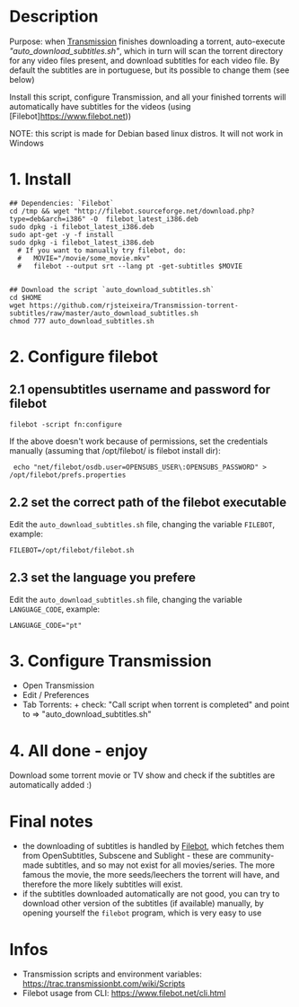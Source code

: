 # Description
Purpose: when [Transmission](http://www.transmissionbt.com/) finishes downloading a torrent, auto-execute *"auto_download_subtitles.sh"*, which in turn will scan the torrent directory for any video files present, and download subtitles for each video file. 
By default the subtitles are in portuguese, but its possible to change them (see below)  

Install this script, configure Transmission, and all your finished torrents will automatically have subtitles for the videos (using [Filebot]https://www.filebot.net))  

NOTE: this script is made for Debian based linux distros. It will not work in Windows

# 1. Install 
```
## Dependencies: `Filebot`
cd /tmp && wget "http://filebot.sourceforge.net/download.php?type=deb&arch=i386" -O  filebot_latest_i386.deb
sudo dpkg -i filebot_latest_i386.deb
sudo apt-get -y -f install 
sudo dpkg -i filebot_latest_i386.deb
  # If you want to manually try filebot, do:
  #   MOVIE="/movie/some_movie.mkv"
  #   filebot --output srt --lang pt -get-subtitles $MOVIE

  
## Download the script `auto_download_subtitles.sh` 
cd $HOME
wget https://github.com/rjsteixeira/Transmission-torrent-subtitles/raw/master/auto_download_subtitles.sh 
chmod 777 auto_download_subtitles.sh
```

# 2. Configure filebot 

## 2.1 opensubtitles username and password for filebot
```
filebot -script fn:configure
```

If the above doesn't work because of permissions, set the credentials manually (assuming that /opt/filebot/ is filebot install dir):
```
 echo "net/filebot/osdb.user=OPENSUBS_USER\:OPENSUBS_PASSWORD" > /opt/filebot/prefs.properties
```

## 2.2 set the correct path of the filebot executable
Edit the `auto_download_subtitles.sh` file, changing the variable `FILEBOT`, example:
```
FILEBOT=/opt/filebot/filebot.sh
```

## 2.3 set the language you prefere
Edit the `auto_download_subtitles.sh` file, changing the variable `LANGUAGE_CODE`, example:
```
LANGUAGE_CODE="pt"
```

# 3. Configure Transmission
   - Open Transmission 
   - Edit / Preferences
   - Tab Torrents:
    + check: "Call script when torrent is completed" and point to => "auto_download_subtitles.sh"


# 4. All done - enjoy
  Download some torrent movie or TV show and check if the subtitles are automatically added :)

# Final notes
  + the downloading of subtitles is handled by [Filebot](http://filebot.sourceforge.net/), which fetches them from OpenSubtitles, Subscene and Sublight - these are community-made subtitles, and so may not exist for all movies/series. The more famous the movie, the more seeds/leechers the torrent will have, and therefore the more likely subtitles will exist.
  + if the subtitles downloaded automatically are not good, you can try to download other version of the subtitles (if available) manually, by opening yourself the `filebot` program, which is very easy to use

# Infos
  - Transmission scripts and environment variables: https://trac.transmissionbt.com/wiki/Scripts
  - Filebot usage from CLI: https://www.filebot.net/cli.html


